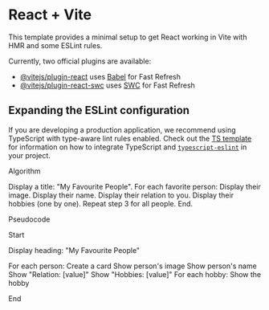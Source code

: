 # React + Vite

This template provides a minimal setup to get React working in Vite with HMR and some ESLint rules.

Currently, two official plugins are available:

- [@vitejs/plugin-react](https://github.com/vitejs/vite-plugin-react/blob/main/packages/plugin-react) uses [Babel](https://babeljs.io/) for Fast Refresh
- [@vitejs/plugin-react-swc](https://github.com/vitejs/vite-plugin-react/blob/main/packages/plugin-react-swc) uses [SWC](https://swc.rs/) for Fast Refresh

## Expanding the ESLint configuration

If you are developing a production application, we recommend using TypeScript with type-aware lint rules enabled. Check out the [TS template](https://github.com/vitejs/vite/tree/main/packages/create-vite/template-react-ts) for information on how to integrate TypeScript and [`typescript-eslint`](https://typescript-eslint.io) in your project.



Algorithm

Display a title: "My Favourite People".
For each favorite person:
Display their image.
Display their name.
Display their relation to you.
Display their hobbies (one by one).
Repeat step 3 for all people.
End.

Pseudocode

Start

Display heading: "My Favourite People"

For each person:
    Create a card
    Show person's image
    Show person's name
    Show "Relation: [value]"
    Show "Hobbies: [value]"
    For each hobby:
        Show the hobby

End

